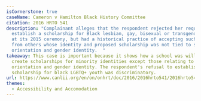 ```yaml
---
isCornerstone: true
caseName: Cameron v Hamilton Black History Committee
citation: 2016 HRTO 541
description: "Complainant alleges that the respondent rejected her request to
  establish a scholarship for Black lesbian, gay, bisexual or transgender youth
  at its 2015 ceremony, but had a historical practice of accepting such requests
  from others whose identity and proposed scholarship was not tied to sexual
  orientation and gender identity.  "
takeaway: This case is important because it shows how a school was willing to
  create scholarships for minority identities except those relating to sexual
  orientation and gender identity. The respondent's refusal to establish a
  scholarship for black LGBTQ+ youth was discriminatory.
url: https://www.canlii.org/en/on/onhrt/doc/2016/2016hrto541/2016hrto541.html?resultIndex=1
themes:
  - Accessibility and Accomodation
---
```

